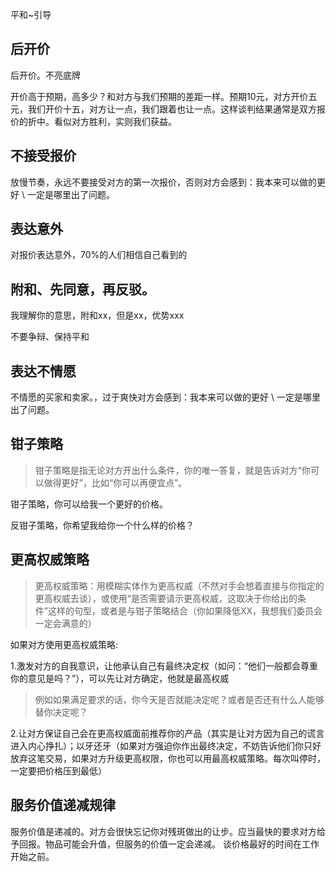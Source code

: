 
平和~引导

## 后开价

后开价。不亮底牌

开价高于预期，高多少？和对方与我们预期的差距一样。预期10元，对方开价五元，我们开价十五，对方让一点，我们跟着也让一点。这样谈判结果通常是双方报价的折中。看似对方胜利，实则我们获益。

## 不接受报价

放慢节奏，永远不要接受对方的第一次报价，否则对方会感到：我本来可以做的更好 \ 一定是哪里出了问题。

## 表达意外

对报价表达意外，70%的人们相信自己看到的

## 附和、先同意，再反驳。

我理解你的意思，附和xx，但是xx，优势xxx

不要争辩、保持平和

## 表达不情愿

不情愿的买家和卖家。，过于爽快对方会感到：我本来可以做的更好 \ 一定是哪里出了问题。

## 钳子策略

> 钳子策略是指无论对方开出什么条件，你的唯一答复，就是告诉对方“你可以做得更好”，比如“你可以再便宜点”。

钳子策略，你可以给我一个更好的价格。

反钳子策略，你希望我给你一个什么样的价格？

## 更高权威策略

> 更高权威策略：用模糊实体作为更高权威（不然对手会想着直接与你指定的更高权威去谈），或使用“是否需要请示更高权威，这取决于你给出的条件”这样的句型，或者是与钳子策略结合（你如果降低XX，我想我们委员会一定会满意的）

如果对方使用更高权威策略:

1.激发对方的自我意识，让他承认自己有最终决定权（如问：“他们一般都会尊重你的意见是吗？”），可以先让对方确定，他就是最高权威

> 例如如果满足要求的话，你今天是否就能决定呢？或者是否还有什么人能够替你决定呢？

2.让对方保证自己会在更高权威面前推荐你的产品（其实是让对方因为自己的谎言进入内心挣扎）；以牙还牙（如果对方强迫你作出最终决定，不妨告诉他们你只好放弃这笔交易，如果对方升级更高权限，你也可以用最高权威策略。每次叫停时，一定要把价格压到最低）


## 服务价值递减规律

服务价值是递减的。对方会很快忘记你对残斑做出的让步。应当最快的要求对方给予回报。物品可能会升值，但服务的价值一定会递减。
谈价格最好的时间在工作开始之前。
